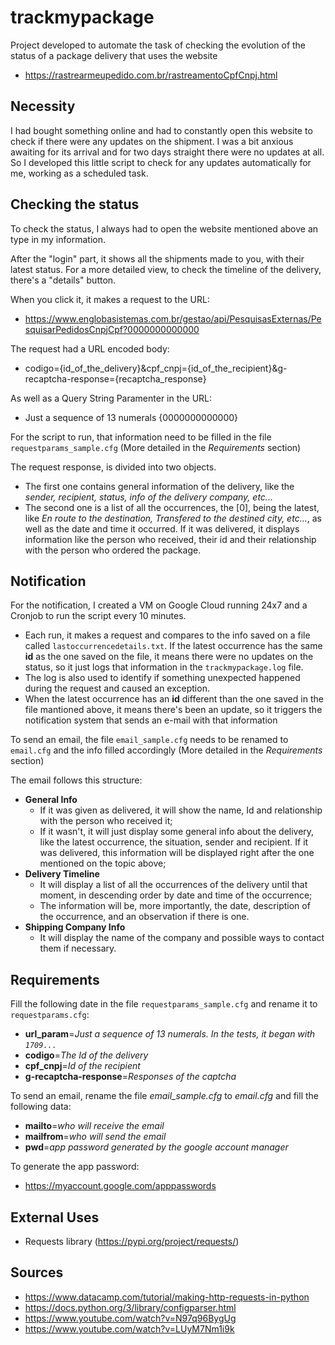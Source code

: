 # trackmypackage
Project developed to automate the task of checking the evolution of the status of a package delivery that uses the website
 - https://rastrearmeupedido.com.br/rastreamentoCpfCnpj.html

## Necessity
I had bought something online and had to constantly open this website to check if there were any updates on the shipment. I was a bit anxious awaiting for its arrival and for two days straight there were no updates at all. So I developed this little script to check for any updates automatically for me, working as a scheduled task.

## Checking the status
To check the status, I always had to open the website mentioned above an type in my information.

After the "login" part, it shows all the shipments made to you, with their latest status. For a more detailed view, to check the timeline of the delivery, there's a "details" button.

When you click it, it makes a request to the URL:
 - https://www.englobasistemas.com.br/gestao/api/PesquisasExternas/PesquisarPedidosCnpjCpf?0000000000000

The request had a URL encoded body:
 - codigo={id_of_the_delivery}&cpf_cnpj={id_of_the_recipient}&g-recaptcha-response={recaptcha_response}

As well as a Query String Paramenter in the URL:
 - Just a sequence of 13 numerals {0000000000000}

For the script to run, that information need to be filled in the file `requestparams_sample.cfg` (More detailed in the *Requirements* section)

The request response, is divided into two objects.
 - The first one contains general information of the delivery, like the *sender, recipient, status, info of the delivery company, etc...*
 - The second one is a list of all the occurrences, the [0], being the latest, like *En route to the destination, Transfered to the destined city, etc...*, as well as the date and time it occurred. If it was delivered, it displays information like the person who received, their id and their relationship with the person who ordered the package.

## Notification
For the notification, I created a VM on Google Cloud running 24x7 and a Cronjob to run the script every 10 minutes.

 - Each run, it makes a request and compares to the info saved on a file called `lastoccurrencedetails.txt`. If the latest occurrence has the same **id** as the one saved on the file, it means there were no updates on the status, so it just logs that information in the `trackmypackage.log` file.
 - The log is also used to identify if something unexpected happened during the request and caused an exception.
 - When the latest occurrence has an **id** different than the one saved in the file mantioned above, it means there's been an update, so it triggers the notification system that sends an e-mail with that information

To send an email, the file `email_sample.cfg` needs to be renamed to `email.cfg` and the info filled accordingly (More detailed in the *Requirements* section)

The email follows this structure:
 - **General Info**
    - If it was given as delivered, it will show the name, Id and relationship with the person who received it;
    - If it wasn't, it will just display some general info about the delivery, like the latest occurrence, the situation, sender and recipient. If it was delivered, this information will be displayed right after the one mentioned on the topic above;
 - **Delivery Timeline**
    - It will display a list of all the occurrences of the delivery until that moment, in descending order by date and time of the occurrence;
    - The information will be, more importantly, the date, description of the occurrence, and an observation if there is one.
 - **Shipping Company Info**
    - It will display the name of the company and possible ways to contact them if necessary.

## Requirements
Fill the following date in the file `requestparams_sample.cfg` and rename it to `requestparams.cfg`:
 - **url_param**=*Just a sequence of 13 numerals. In the tests, it began with `1709...`*
 - **codigo**=*The Id of the delivery*
 - **cpf_cnpj**=*Id of the recipient*
 - **g-recaptcha-response**=*Responses of the captcha*

To send an email, rename the file *email_sample.cfg* to *email.cfg* and fill the following data:
 - **mailto**=*who will receive the email*
 - **mailfrom**=*who will send the email*
 - **pwd**=*app password generated by the google account manager*

To generate the app password:
 - https://myaccount.google.com/apppasswords

## External Uses
 - Requests library (https://pypi.org/project/requests/)

## Sources
 - https://www.datacamp.com/tutorial/making-http-requests-in-python
 - https://docs.python.org/3/library/configparser.html
 - https://www.youtube.com/watch?v=N97q96BygUg
 - https://www.youtube.com/watch?v=LUyM7Nm1i9k